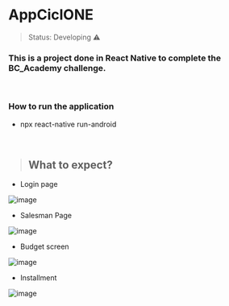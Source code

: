 <h1> AppCiclONE </h1>

> Status: Developing ⚠️


### This is a project done in React Native to complete the BC_Academy challenge.
<br>


 ### How to run the application

+ npx react-native run-android

<br>

> ## What to expect?

+ Login page


![image](https://user-images.githubusercontent.com/67288620/144535141-ebada56f-7ebb-4dd3-b4ea-e96e8303b6a9.png)


* Salesman Page

![image](https://user-images.githubusercontent.com/67288620/144535339-24b2dd84-6735-4e19-a92e-9eca4648c07e.png)


* Budget screen

![image](https://user-images.githubusercontent.com/67288620/144535411-f7b650cb-89a5-434c-817b-e6c26551aaf6.png)

* Installment

![image](https://user-images.githubusercontent.com/67288620/144535479-5f136026-ef37-4541-8f19-2c3528e5fa7e.png)




